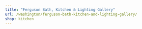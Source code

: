 ```yaml
---
title: "Ferguson Bath, Kitchen & Lighting Gallery"
url: /washington/ferguson-bath-kitchen-and-lighting-gallery/
shop: kitchen
---
```

